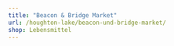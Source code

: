 ```yaml
---
title: "Beacon & Bridge Market"
url: /houghton-lake/beacon-und-bridge-market/
shop: Lebensmittel
---
```

